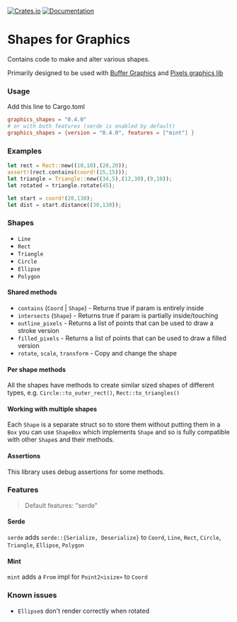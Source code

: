 [![Crates.io](https://img.shields.io/crates/v/graphics_shapes)](https://crates.io/crates/graphics_shapes "Crates.io version")
[![Documentation](https://img.shields.io/docsrs/graphics_shapes)](https://docs.rs/graphics_shapes "Documentation")

# Shapes for Graphics

Contains code to make and alter various shapes.

Primarily designed to be used with [Buffer Graphics](https://github.com/emmabritton/buffer-graphics-lib) and [Pixels graphics lib](https://github.com/emmabritton/pixel-graphics-lib)

### Usage

Add this line to Cargo.toml
```toml
graphics_shapes = "0.4.0"
# or with both features (serde is enabled by default)
graphics_shapes = {version = "0.4.0", features = ["mint"] }
```

### Examples 

```rust
let rect = Rect::new((10,10),(20,20));
assert!(rect.contains(coord!(15,15)));
let triangle = Triangle::new((34,5),(12,30),(9,10));
let rotated = triangle.rotate(45);

let start = coord!(20,130);
let dist = start.distance((30,130));
```

### Shapes

* `Line` 
* `Rect` 
* `Triangle`
* `Circle`
* `Ellipse`
* `Polygon`

#### Shared methods

* `contains` (`Coord` | `Shape`) - Returns true if param is entirely inside 
* `intersects` (`Shape`) - Returns true if param is partially inside/touching
* `outline_pixels` - Returns a list of points that can be used to draw a stroke version
* `filled_pixels` - Returns a list of points that can be used to draw a filled version
* `rotate`, `scale`, `transform` - Copy and change the shape

#### Per shape methods

All the shapes have methods to create similar sized shapes of different types, e.g. `Circle::to_outer_rect()`, `Rect::to_triangles()`

#### Working with multiple shapes

Each `Shape` is a separate struct so to store them without putting them in a `Box` you can use `ShapeBox` which implements `Shape` and so is fully compatible with other `Shape`s and their methods.

#### Assertions

This library uses debug assertions for some methods.

### Features

> Default features: "serde"

#### Serde

`serde` adds `serde::{Serialize, Deserialize}` to `Coord`, `Line`, `Rect`, `Circle`, `Triangle`, `Ellipse`, `Polygon`

#### Mint

`mint` adds a `From` impl for `Point2<isize>` to `Coord`

### Known issues

- `Ellipse`s don't render correctly when rotated